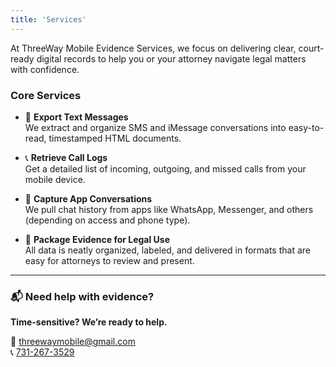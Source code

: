 ```yaml
---
title: 'Services'
---
```


At ThreeWay Mobile Evidence Services, we focus on delivering clear, court-ready digital records to help you or your attorney navigate legal matters with confidence.

### Core Services

- 📱 **Export Text Messages**  
  We extract and organize SMS and iMessage conversations into easy-to-read, timestamped HTML documents.

- 📞 **Retrieve Call Logs**  
  Get a detailed list of incoming, outgoing, and missed calls from your mobile device.

- 💬 **Capture App Conversations**  
  We pull chat history from apps like WhatsApp, Messenger, and others (depending on access and phone type).

- 📂 **Package Evidence for Legal Use**  
  All data is neatly organized, labeled, and delivered in formats that are easy for attorneys to review and present.

---

### 📬 Need help with evidence?
**Time-sensitive? We’re ready to help.**

📧 [threewaymobile@gmail.com](mailto:threewaymobile@gmail.com)  
📞 [731-267-3529](tel:7312673529)
